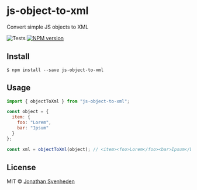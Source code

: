 # js-object-to-xml

Convert simple JS objects to XML

![Tests][tests-badge]
[![NPM version][npm-image]][npm-url]

## Install

```
$ npm install --save js-object-to-xml
```

## Usage

```js
import { objectToXml } from "js-object-to-xml";

const object = {
  item: {
    foo: "Lorem",
    bar: "Ipsum"
  }
};

const xml = objectToXml(object); // <item><foo>Lorem</foo><bar>Ipsum</bar></item>
```

## License

MIT © [Jonathan Svenheden](https://github.com/svenheden)

[npm-url]: https://npmjs.org/package/js-object-to-xml
[npm-image]: https://badge.fury.io/js/js-object-to-xml.svg
[tests-badge]: https://github.com/svenheden/js-object-to-xml/workflows/Tests/badge.svg

